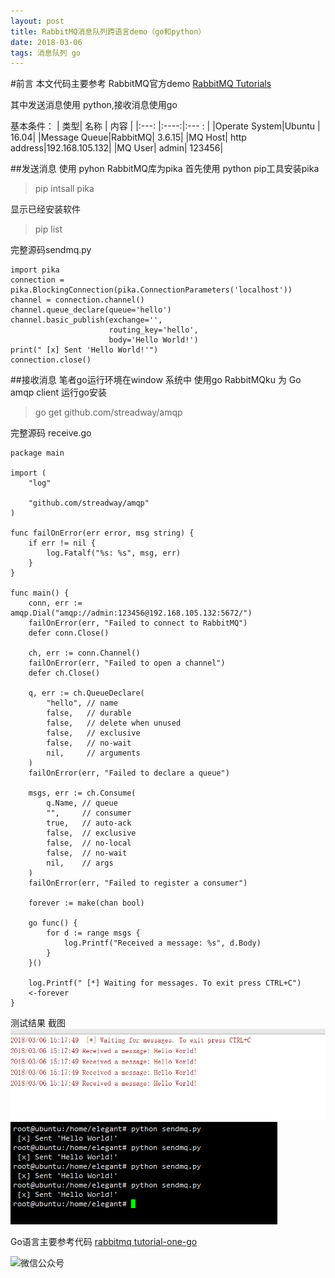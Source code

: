 ```yaml
---
layout: post
title: RabbitMQ消息队列跨语言demo（go和python）
date: 2018-03-06
tags: 消息队列 go  
---
```


 #前言
本文代码主要参考 RabbitMQ官方demo
[RabbitMQ Tutorials](https://www.rabbitmq.com/getstarted.html%20%20RabbitMQ%20%20Tutorials)

其中发送消息使用 python,接收消息使用go

基本条件：
| 	类型|	名称 | 内容	|
|:---:    |:----:|:--- : |
|Operate System|Ubuntu |     16.04|
|Message Queue|RabbitMQ|   3.6.15|
|MQ Host| http address|192.168.105.132|
|MQ User| admin| 123456|

##发送消息
使用 pyhon  RabbitMQ库为pika
首先使用 python pip工具安装pika

 > pip intsall pika

 显示已经安装软件
 > pip list

完整源码sendmq.py
```
import pika
connection = pika.BlockingConnection(pika.ConnectionParameters('localhost'))
channel = connection.channel()
channel.queue_declare(queue='hello')
channel.basic_publish(exchange='',
                      routing_key='hello',
                      body='Hello World!')
print(" [x] Sent 'Hello World!'")
connection.close()
```

##接收消息
笔者go运行环境在window 系统中
使用go   RabbitMQku 为 Go amqp client
运行go安装
> go get github.com/streadway/amqp

完整源码 receive.go
```
package main

import (
	"log"

	"github.com/streadway/amqp"
)

func failOnError(err error, msg string) {
	if err != nil {
		log.Fatalf("%s: %s", msg, err)
	}
}

func main() {
	conn, err := amqp.Dial("amqp://admin:123456@192.168.105.132:5672/")
	failOnError(err, "Failed to connect to RabbitMQ")
	defer conn.Close()

	ch, err := conn.Channel()
	failOnError(err, "Failed to open a channel")
	defer ch.Close()

	q, err := ch.QueueDeclare(
		"hello", // name
		false,   // durable
		false,   // delete when unused
		false,   // exclusive
		false,   // no-wait
		nil,     // arguments
	)
	failOnError(err, "Failed to declare a queue")

	msgs, err := ch.Consume(
		q.Name, // queue
		"",     // consumer
		true,   // auto-ack
		false,  // exclusive
		false,  // no-local
		false,  // no-wait
		nil,    // args
	)
	failOnError(err, "Failed to register a consumer")

	forever := make(chan bool)

	go func() {
		for d := range msgs {
			log.Printf("Received a message: %s", d.Body)
		}
	}()

	log.Printf(" [*] Waiting for messages. To exit press CTRL+C")
	<-forever
}
```
测试结果 截图
![send mq](/images/posts/rabbitmq_python_go/receivemq.png)
![receive mq](/images/posts/rabbitmq_python_go/sendmq.png)

Go语言主要参考代码
[rabbitmq tutorial-one-go ](https://www.rabbitmq.com/tutorials/tutorial-one-go.html)



![微信公众号](http://photo-elegant.oss-cn-shanghai.aliyuncs.com/18-8-22/88408382.jpg)
